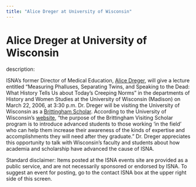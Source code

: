 ```yaml
---
title: "Alice Dreger at University of Wisconsin"
---
```


# Alice Dreger at University of Wisconsin

  
description:  
  


ISNA&#8217;s former Director of Medical Education, [Alice Dreger][1], will give a lecture entitled &#8220;Measuring Phalluses, Separating Twins, and Speaking to the Dead: What History Tells Us about Today&#8217;s Creeping Norms&#8221; in the departments of History and Women Studies at the University of Wisconsin (Madison) on March 22, 2006, at 3:30 p.m. Dr. Dreger will be visiting the University of Wisconsin as a [Brittingham Scholar][2]. According to the University of Wisconsin&#8217;s [website][2], &#8220;the purpose of the Brittingham Visiting Scholar program is to introduce advanced students to those working &#8216;in the field&#8217; who can help them increase their awareness of the kinds of expertise and accomplishments they will need after they graduate.&#8221; Dr. Dreger appreciates this opportunity to talk with Wisconsin&#8217;s faculty and students about how academia and scholarship have advanced the cause of ISNA.

  
  


Standard disclaimer: Items posted at the ISNA events site are provided as a public service, and are not necessarily sponsored or endorsed by ISNA. To suggest an event for posting, go to the contact ISNA box at the upper right side of this screen.

 [1]: /about/dreger
 [2]: http://www.provost.wisc.edu/tle/brittingham.html